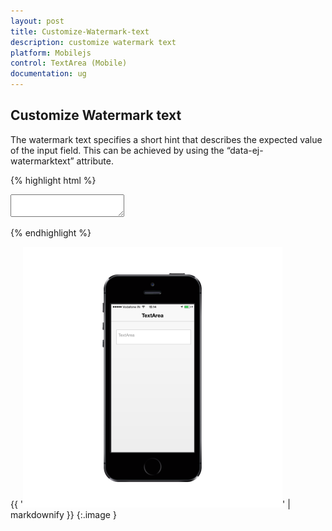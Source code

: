 ```yaml
---
layout: post
title: Customize-Watermark-text
description: customize watermark text
platform: Mobilejs
control: TextArea (Mobile)
documentation: ug
---
```


## Customize Watermark text

The watermark text specifies a short hint that describes the expected value of the input field. This can be achieved by using the “data-ej-watermarktext” attribute.

{% highlight html %}

<textarea id="textarea" data-role="ejmtextarea" data-ej-watermarktext="TextArea" ></textarea>



{% endhighlight %}

{{ '![](Customize-Watermark-text_images/Customize-Watermark-text_img1.png)' | markdownify }}
{:.image }


